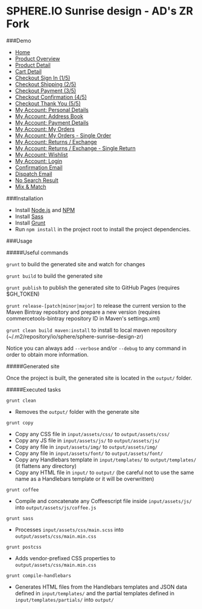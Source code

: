 # SPHERE.IO Sunrise design - AD's ZR Fork

###Demo
- [Home](http://ajdinstel.github.io/sphere-sunrise-design-zr/home.html)
- [Product Overview](http://ajdinstel.github.io/sphere-sunrise-design-zr/pop.html)
- [Product Detail](http://ajdinstel.github.io/sphere-sunrise-design-zr/pdp.html)
- [Cart Detail](http://ajdinstel.github.io/sphere-sunrise-design-zr/cart.html)
- [Checkout Sign In (1/5)](http://ajdinstel.github.io/sphere-sunrise-design-zr/checkout-signin.html)
- [Checkout Shipping (2/5)](http://ajdinstel.github.io/sphere-sunrise-design-zr/checkout-shipping.html)
- [Checkout Payment (3/5)](http://ajdinstel.github.io/sphere-sunrise-design-zr/checkout-payment.html)
- [Checkout Confirmation (4/5)](http://ajdinstel.github.io/sphere-sunrise-design-zr/checkout-confirmation.html)
- [Checkout Thank You (5/5)](http://ajdinstel.github.io/sphere-sunrise-design-zr/checkout-thankyou.html)
- [My Account: Personal Details](http://ajdinstel.github.io/sphere-sunrise-design-zr/my-account-personal-details.html)
- [My Account: Address Book](http://ajdinstel.github.io/sphere-sunrise-design-zr/my-account-address-book.html)
- [My Account: Payment Details](http://ajdinstel.github.io/sphere-sunrise-design-zr/my-account-payment-details.html)
- [My Account: My Orders](http://ajdinstel.github.io/sphere-sunrise-design-zr/my-account-my-orders.html)
- [My Account: My Orders - Single Order](http://ajdinstel.github.io/sphere-sunrise-design-zr/my-account-my-orders-order.html)
- [My Account: Returns / Exchange](http://ajdinstel.github.io/sphere-sunrise-design-zr/my-account-returns-exchange.html)
- [My Account: Returns / Exchange - Single Return](http://ajdinstel.github.io/sphere-sunrise-design-zr/my-account-returns-exchange-order.html)
- [My Account: Wishlist](http://ajdinstel.github.io/sphere-sunrise-design-zr/my-account-wishlist.html)
- [My Account: Login](http://ajdinstel.github.io/sphere-sunrise-design-zr/my-account-login.html)
- [Confirmation Email](http://ajdinstel.github.io/sphere-sunrise-design-zr/confirmation-email.html)
- [Dispatch Email](http://ajdinstel.github.io/sphere-sunrise-design-zr/dispatch-email.html)
- [No Search Result](http://ajdinstel.github.io/sphere-sunrise-design-zr/no-search-result.html)
- [Mix & Match](http://ajdinstel.github.io/sphere-sunrise-design-zr/mix-match.html)



###Installation

- Install [Node.js](https://nodejs.org/) and [NPM](https://www.npmjs.com/)
- Install [Sass](http://sass-lang.com/install)
- Install [Grunt](http://gruntjs.com/getting-started)
- Run `npm install` in the project root to install the project dependencies.

###Usage

#####Useful commands

`grunt` to build the generated site and watch for changes

`grunt build` to build the generated site

`grunt publish` to publish the generated site to GitHub Pages (requires $GH_TOKEN)

`grunt release-[patch|minor|major]` to release the current version to the Maven Bintray repository and prepare a new version (requires commercetools-bintray repository ID in Maven's settings.xml)

`grunt clean build maven:install` to install to local maven repository (~/.m2/repository/io/sphere/sphere-sunrise-design-zr)

Notice you can always add `--verbose` and/or `--debug` to any command in order to obtain more information.

#####Generated site

Once the project is built, the generated site is located in the `output/` folder.

#####Executed tasks

`grunt clean`
  - Removes the `output/` folder with the generate site

`grunt copy`
  - Copy any CSS file in `input/assets/css/` to `output/assets/css/`
  - Copy any JS file in `input/assets/js/` to `output/assets/js/`
  - Copy any file in `input/assets/img/` to `output/assets/img/`
  - Copy any file in `input/assets/font/` to `output/assets/font/`
  - Copy any Handlebars template in `input/templates/` to `output/templates/` (it flattens any directory)
  - Copy any HTML file in `input/` to `output/` (be careful not to use the same name as a Handlebars template or it will be overwritten)


`grunt coffee`
  - Compile and concatenate any Coffeescript file inside `input/assets/js/` into `output/assets/js/coffee.js`


`grunt sass`
  - Processes `input/assets/css/main.scss` into `output/assets/css/main.min.css`

`grunt postcss`
  - Adds vendor-prefixed CSS properties to `output/assets/css/main.min.css`

`grunt compile-handlebars`
  - Generates HTML files from the Handlebars templates and JSON data defined in `input/templates/` and the partial templates defined in `input/templates/partials/` into `output/`
